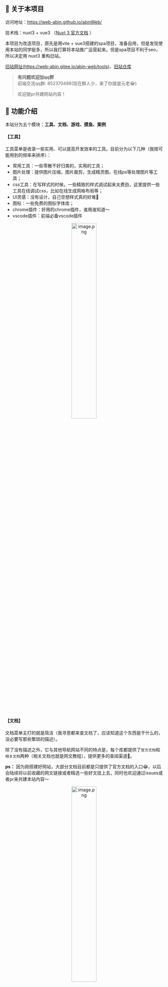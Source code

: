 ## 🌻 关于本项目

访问地址：https://web-abin.github.io/abinWeb/

技术栈：nuxt3 + vue3  （[Nuxt 3 官方文档](https://nuxt.com/docs/getting-started/introduction) ）

本项目为改造项目，原先是用vite + vue3搭建的spa项目，准备自用，但是发现使用本站的同学挺多，所以我打算将本站推广运营起来。但是spa项目不利于seo，所以决定用 nuxt3 重构旧站。

[旧站网址(https://web-abin.gitee.io/abin-web/tools)](https://web-abin.gitee.io/abin-web/tools)、[旧站仓库](https://gitee.com/web-abin/abin-web)

> **有问题欢迎加qq群**   
前端交流qq群: 852370486(现在群人少，来了你就是元老😂)  
>
>欢迎提pr共建网站内容！

## 🎨 功能介绍
本站分为五个模块：**工具、文档、游戏、摸鱼、案例**

#### 【工具】

工具菜单是收录一些实用、可以提高开发效率的工具。目前分为以下几种（我按可能用到的频率来排序）：

*   常用工具：一些零散不好归类的，实用的工具；
*   图片处理：提供图片压缩，图片裁剪，生成精灵图，在线ps等处理图片等工具；
*   css工具：在写样式的时候，一些精致的样式调试起来太费劲，这里提供一些工具在线调试css，比如在线生成网格布局等；
*   UI灵感：没有设计，自己空想样式真的好难🤧
*   图标：一些免费的图标字体库；
*   chrome插件：好用的chrome插件，谁用谁知道～
*   vscode插件：前端必备vscode插件

<p align="center"><img src="https://p3-juejin.byteimg.com/tos-cn-i-k3u1fbpfcp/65838c8289ef4e159e357f2cd52f01ed~tplv-k3u1fbpfcp-watermark.image?" alt="image.png" width="40%"></p>

#### 【文档】

文档菜单主打的就是简洁（我寻思都来查文档了，应该知道这个东西是干什么的，没必要写那些繁琐的描述）。

除了没有描述之外，它与其他导航网站不同的特点是，每个库都提供了`官方文档`和`相关文档`两种（相关文档也就是网文教程），提供更多的查阅渠道🥳。

**ps：** 因为刚搭建好网站，大部分文档目前都是只提供了官方文档的入口😂，以后会陆续将以前收藏的网文链接或者精选一些好文挂上去，同时也欢迎通过issues或者pr来共建本站内容～

<p align="center"><img src="https://p1-juejin.byteimg.com/tos-cn-i-k3u1fbpfcp/faa06649a5404d4f974c3e80c9fa5253~tplv-k3u1fbpfcp-watermark.image?" alt="image.png" width="40%"></p>

<p align="center"><img src="https://p1-juejin.byteimg.com/tos-cn-i-k3u1fbpfcp/e1d2b160f9a84aeba83759077c0f0984~tplv-k3u1fbpfcp-watermark.image?" alt="image.png" width="40%"></p>

#### 【游戏】

游戏菜单不过多介绍，把游戏单独拆出来，不要影响我们查找有用的工具👻 

<p align="center"><img src="https://p1-juejin.byteimg.com/tos-cn-i-k3u1fbpfcp/754c41cf8a114c74b481cb7ba20fcb88~tplv-k3u1fbpfcp-watermark.image?" alt="image.png" width="40%"></p>

#### 【摸鱼】

摸鱼菜单收录了一些有趣的，有创意的网站，以后会陆续收录一些免费视频、音乐、或其他资源的网站。

<p align="center"><img src="https://p3-juejin.byteimg.com/tos-cn-i-k3u1fbpfcp/4dcc9ddf0a554342931b1347d0f41088~tplv-k3u1fbpfcp-watermark.image?" alt="image.png" width="40%"></p>

#### 【样例】

样例菜单目前还没开发，准备留着以后放置一些自己写的小demo，又或者是一些例如three.js的3d案例等。

## 🎁 关于其他

**有问题欢迎加qq群 **   
前端交流qq群: 852370486(无人区，来了你就是元老😂)   
我的qq: 3532371314

> 在【样例】菜单中，大家可以自由发挥，写一些功能后，把入口放在样例里（入口样式随便设计），比如大文件上传，又或者3d炫酷动效等，什么都可以🤩～

欢迎提pr共建网站内容！
